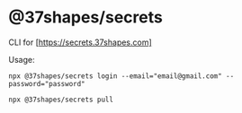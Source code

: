 # @37shapes/secrets

CLI for [https://secrets.37shapes.com]

Usage:  

  ```npx @37shapes/secrets login --email="email@gmail.com" --password="password"```  

  ```npx @37shapes/secrets pull```